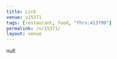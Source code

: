 ```yaml
---
title: Lick
venue: v15371
tags: [restaurant, food, "fhrs:413799"]
permalink: /v/15371/
layout: venue
---
```

null